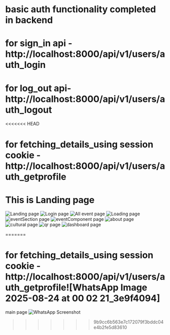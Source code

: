 # basic auth functionality completed in backend 
# for sign_in api - http://localhost:8000/api/v1/users/auth_login
# for log_out api- http://localhost:8000/api/v1/users/auth_logout
<<<<<<< HEAD
# for fetching_details_using session cookie - http://localhost:8000/api/v1/users/auth_getprofile

# This is Landing page 
![Landing page](./client/landing.jpg)
![Login page](./client/login.jpg)
![All event page](./client/allevent.jpg)
![Loading page](./client/loadingpage.jpg)
![eventSection page](./client/eventSection.jpg)
![eventComponent page](./client/eventComponent.jpg)
![about page](./client/about.jpg)
![cultural page](./client/cultural.jpg)
![qr page](./client/qrpage.jpg)
![dashboard page](./client/dashboard.jpg)


=======
# for fetching_details_using session cookie - http://localhost:8000/api/v1/users/auth_getprofile![WhatsApp Image 2025-08-24 at 00 02 21_3e9f4094]
main page
![WhatsApp Screenshot](https://github.com/user-attachments/assets/32ac1dd7-08a3-48e5-a03a-681c58a7275d?raw=true)
>>>>>>> 9b9cc6b563e7c172079f3bddc04e4b2fe5d83610

